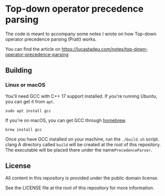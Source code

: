 # Top-down operator precedence parsing

The code is meant to accompany some notes I wrote on how Top-down operator
precedence parsing (Pratt) works.

You can find the article on https://lucastadeu.com/notes/top-down-operator-precedence-parsing.

## Building

### Linux or macOS

You'll need GCC with C++ 17 support installed. If you're running Ubuntu, you
can get it from `apt`.

```shell
sudo apt install gcc
```

If you're on macOS, you can get GCC through [homebrew](https://brew.sh).

```shell
brew install gcc
```

Once you have GCC installed on your machine, run the `./build.sh` script.
clang
A directory called `build` will be created at the root of this repository. The
executable will be placed there under the name`PrecedenceParser`.

## License

All content in this repository is provided under the public domain license.

See the LICENSE file at the root of this repository for more information.
